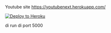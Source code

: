 Youtube site
https://youtubenext.herokuapp.com/

[![Deploy to Heroku](https://www.herokucdn.com/deploy/button.png)](https://heroku.com/deploy)

di run di port 5000









